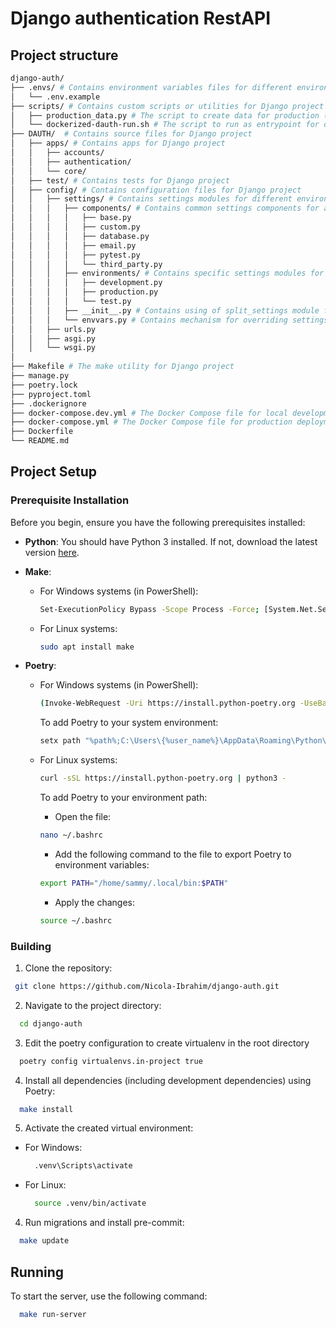 # Django authentication RestAPI

## Project structure

```bash
django-auth/
├── .envs/ # Contains environment variables files for different environments
│   └── .env.example
├── scripts/ # Contains custom scripts or utilities for Django project
│   ├── production_data.py # The script to create data for production (e.g SECRET_KEY, ...)
│   └── dockerized-dauth-run.sh # The script to run as entrypoint for docker container starting
├── DAUTH/  # Contains source files for Django project
│   ├── apps/ # Contains apps for Django project
│   │   ├── accounts/
│   │   ├── authentication/
│   │   └── core/
│   ├── test/ # Contains tests for Django project
│   ├── config/ # Contains configuration files for Django project
│   │   ├── settings/ # Contains settings modules for different environments
│   │   │   ├── components/ # Contains common settings components for all environments
│   │   │   │   ├── base.py
│   │   │   │   ├── custom.py
│   │   │   │   ├── database.py
│   │   │   │   ├── email.py
│   │   │   │   ├── pytest.py
│   │   │   │   └── third_party.py
│   │   │   ├── environments/ # Contains specific settings modules for each environment
│   │   │   │   ├── development.py
│   │   │   │   ├── production.py
│   │   │   │   └── test.py
│   │   │   ├── __init__.py # Contains using of split_settings module for multiple settings
│   │   │   └── envvars.py # Contains mechanism for overriding settings configuration from .env file
│   │   ├── urls.py
│   │   ├── asgi.py
│   │   └── wsgi.py
│
├── Makefile # The make utility for Django project
├── manage.py
├── poetry.lock
├── pyproject.toml
├── .dockerignore
├── docker-compose.dev.yml # The Docker Compose file for local development
├── docker-compose.yml # The Docker Compose file for production deployment
├── Dockerfile
└── README.md
```

## Project Setup

### Prerequisite Installation

Before you begin, ensure you have the following prerequisites installed:

- **Python**:
  You should have Python 3 installed. If not, download the latest version [here](https://www.python.org/downloads/).

- **Make**:
  - For Windows systems (in PowerShell):

    ```bash
    Set-ExecutionPolicy Bypass -Scope Process -Force; [System.Net.ServicePointManager]::SecurityProtocol = [System.Net.ServicePointManager]::SecurityProtocol -bor 3072; iex ((New-Object System.Net.WebClient).DownloadString('https://community.chocolatey.org/install.ps1'))
    ```

  - For Linux systems:

    ```bash
    sudo apt install make
    ```

- **Poetry**:
  - For Windows systems (in PowerShell):

    ```bash
    (Invoke-WebRequest -Uri https://install.python-poetry.org -UseBasicParsing).Content | py -
    ```

    To add Poetry to your system environment:

    ```bash
    setx path "%path%;C:\Users\{%user_name%}\AppData\Roaming\Python\Scripts"
    ```

  - For Linux systems:

    ```bash
    curl -sSL https://install.python-poetry.org | python3 -
    ```

    To add Poetry to your environment path:
    - Open the file:

    ```bash
    nano ~/.bashrc
    ```

    - Add the following command to the file to export Poetry to environment variables:

    ```bash
    export PATH="/home/sammy/.local/bin:$PATH"
    ```

    - Apply the changes:

    ```bash
    source ~/.bashrc
    ```

### Building

1. Clone the repository:

```bash
 git clone https://github.com/Nicola-Ibrahim/django-auth.git

```

2. Navigate to the project directory:

  ```bash
    cd django-auth
  ```

3. Edit the poetry configuration to create virtualenv in the root directory

  ```bash
    poetry config virtualenvs.in-project true
  ```

4. Install all dependencies (including development dependencies) using Poetry:

  ```bash
    make install
  ```

5. Activate the created virtual environment:

- For Windows:

  ```bash
    .venv\Scripts\activate
  ```

- For Linux:

  ```bash
    source .venv/bin/activate
  ```

4. Run migrations and install pre-commit:

  ```bash
    make update
  ```

## Running

To start the server, use the following command:

```bash
  make run-server
```
